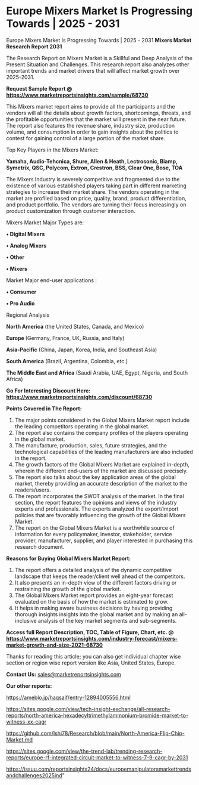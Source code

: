 # Europe Mixers Market Is Progressing Towards | 2025 - 2031
Europe Mixers Market Is Progressing Towards | 2025 - 2031
<strong>Mixers Market Research Report 2031</strong>

The Research Report on Mixers Market is a Skillful and Deep Analysis of the Present Situation and Challenges. This research report also analyzes other important trends and market drivers that will affect market growth over 2025-2031.

<strong>Request Sample Report @ <a href=https://www.marketreportsinsights.com/sample/68730>https://www.marketreportsinsights.com/sample/68730</a></strong>

This Mixers market report aims to provide all the participants and the vendors will all the details about growth factors, shortcomings, threats, and the profitable opportunities that the market will present in the near future. The report also features the revenue share, industry size, production volume, and consumption in order to gain insights about the politics to contest for gaining control of a large portion of the market share.

Top Key Players in the Mixers Market:

<strong>Yamaha, Audio-Tehcnica, Shure, Allen & Heath, Lectrosonic, Biamp, Symetrix, QSC, Polycom, Extron, Crestron, BSS, Clear One, Bose, TOA</strong>

The Mixers Industry is severely competitive and fragmented due to the existence of various established players taking part in different marketing strategies to increase their market share. The vendors operating in the market are profiled based on price, quality, brand, product differentiation, and product portfolio. The vendors are turning their focus increasingly on product customization through customer interaction.

Mixers Market Major Types are:

<strong>• Digital Mixers

• Analog Mixers

• Other

• Mixers</strong>

Market Major end-user applications :

<strong>• Consumer

• Pro Audio</strong>

Regional Analysis

</u><strong><b>North America</b></strong> (the United States, Canada, and Mexico)

<strong><b>Europe </b></strong>(Germany, France, UK, Russia, and Italy)

<strong><b>Asia-Pacific</b></strong> (China, Japan, Korea, India, and Southeast Asia)

<strong><b>South America</b></strong> (Brazil, Argentina, Colombia, etc.)

<strong><b>The Middle East and Africa</b></strong> (Saudi Arabia, UAE, Egypt, Nigeria, and South Africa)

<strong>Go For Interesting Discount Here: <a href=https://www.marketreportsinsights.com/discount/68730>https://www.marketreportsinsights.com/discount/68730</a></strong>

<strong>Points Covered in The Report:</strong>
<ol>
  <li>The major points considered in the Global Mixers Market report include the leading competitors operating in the global market.</li>
  <li>The report also contains the company profiles of the players operating in the global market.</li>
  <li>The manufacture, production, sales, future strategies, and the technological capabilities of the leading manufacturers are also included in the report.</li>
  <li>The growth factors of the Global Mixers Market are explained in-depth, wherein the different end-users of the market are discussed precisely.</li>
  <li>The report also talks about the key application areas of the global market, thereby providing an accurate description of the market to the readers/users.</li>
  <li>The report incorporates the SWOT analysis of the market. In the final section, the report features the opinions and views of the industry experts and professionals. The experts analyzed the export/import policies that are favorably influencing the growth of the Global Mixers Market.</li>
  <li>The report on the Global Mixers Market is a worthwhile source of information for every policymaker, investor, stakeholder, service provider, manufacturer, supplier, and player interested in purchasing this research document.</li>
</ol>
<strong>Reasons for Buying Global Mixers Market Report:</strong>

<ol>
  <li>The report offers a detailed analysis of the dynamic competitive landscape that keeps the reader/client well ahead of the competitors.</li>
  <li>It also presents an in-depth view of the different factors driving or restraining the growth of the global market.</li>
  <li>The Global Mixers Market report provides an eight-year forecast evaluated on the basis of how the market is estimated to grow.</li>
  <li>It helps in making aware business decisions by having providing thorough insights insights into the global market and by making an all-inclusive analysis of the key market segments and sub-segments.</li>
</ol>
<strong>Access full Report Description, TOC, Table of Figure, Chart, etc. @ <a href=https://www.marketreportsinsights.com/industry-forecast/mixers-market-growth-and-size-2021-68730>https://www.marketreportsinsights.com/industry-forecast/mixers-market-growth-and-size-2021-68730</a></strong>


Thanks for reading this article; you can also get individual chapter wise section or region wise report version like Asia, United States, Europe.

<strong>Contact Us:</strong>
sales@marketreportsinsights.com

<strong>Our other reports:</strong>

<a href=https://ameblo.jp/haqsaif/entry-12894005556.html>https://ameblo.jp/haqsaif/entry-12894005556.html</a>

<a href=https://sites.google.com/view/tech-insight-exchange/all-research-reports/north-america-hexadecyltrimethylammonium-bromide-market-to-witness-xx-cagr>https://sites.google.com/view/tech-insight-exchange/all-research-reports/north-america-hexadecyltrimethylammonium-bromide-market-to-witness-xx-cagr</a>

<a href=https://github.com/Ishi78/Research/blob/main/North-America-Flip-Chip-Market.md>https://github.com/Ishi78/Research/blob/main/North-America-Flip-Chip-Market.md</a>

<a href=https://sites.google.com/view/the-trend-lab/trending-research-reports/europe-rf-integrated-circuit-market-to-witness-7-9-cagr-by-2031>https://sites.google.com/view/the-trend-lab/trending-research-reports/europe-rf-integrated-circuit-market-to-witness-7-9-cagr-by-2031</a>

<a href=https://issuu.com/reportsinsights24/docs/europemanipulatorsmarkettrendsandchallenges2025ind>https://issuu.com/reportsinsights24/docs/europemanipulatorsmarkettrendsandchallenges2025ind</a>"
